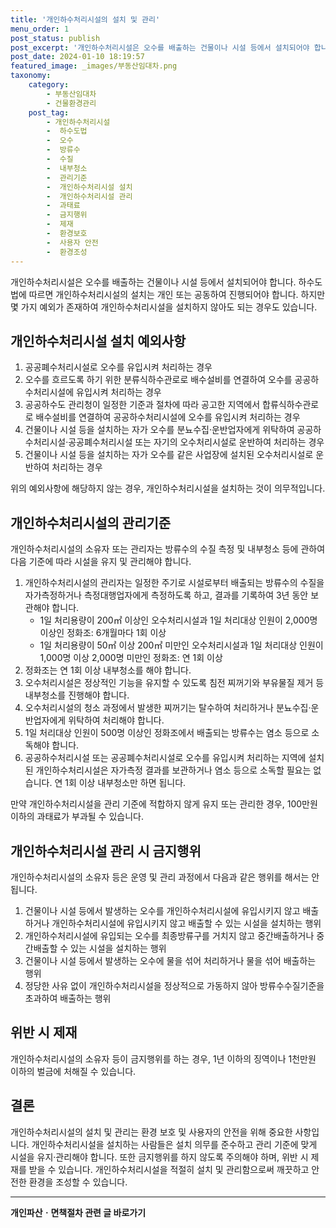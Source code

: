 ```yaml
---
title: '개인하수처리시설의 설치 및 관리'
menu_order: 1
post_status: publish
post_excerpt: '개인하수처리시설은 오수를 배출하는 건물이나 시설 등에서 설치되어야 합니다. 하수도법에 따르면 개인하수처리시설의 설치는 개인 또는 공동하여 진행되어야 합니다. 하지만 몇 가지 예외가 존재하여 개인하수처리시설을 설치하지 않아도 되는 경우도 있습니다.'
post_date: 2024-01-10 18:19:57
featured_image: _images/부동산임대차.png
taxonomy:
    category:
        - 부동산임대차
        - 건물환경관리
    post_tag:
        - 개인하수처리시설
        -  하수도법
        -  오수
        -  방류수
        -  수질
        -  내부청소
        -  관리기준
        -  개인하수처리시설 설치
        -  개인하수처리시설 관리
        -  과태료
        -  금지행위
        -  제재
        -  환경보호
        -  사용자 안전
        -  환경조성
---
```



개인하수처리시설은 오수를 배출하는 건물이나 시설 등에서 설치되어야 합니다. 하수도법에 따르면 개인하수처리시설의 설치는 개인 또는 공동하여 진행되어야 합니다. 하지만 몇 가지 예외가 존재하여 개인하수처리시설을 설치하지 않아도 되는 경우도 있습니다. 

## 개인하수처리시설 설치 예외사항

1. 공공폐수처리시설로 오수를 유입시켜 처리하는 경우
2. 오수를 흐르도록 하기 위한 분류식하수관로로 배수설비를 연결하여 오수를 공공하수처리시설에 유입시켜 처리하는 경우
3. 공공하수도 관리청이 일정한 기준과 절차에 따라 공고한 지역에서 합류식하수관로로 배수설비를 연결하여 공공하수처리시설에 오수를 유입시켜 처리하는 경우
4. 건물이나 시설 등을 설치하는 자가 오수를 분뇨수집·운반업자에게 위탁하여 공공하수처리시설·공공폐수처리시설 또는 자기의 오수처리시설로 운반하여 처리하는 경우
5. 건물이나 시설 등을 설치하는 자가 오수를 같은 사업장에 설치된 오수처리시설로 운반하여 처리하는 경우

위의 예외사항에 해당하지 않는 경우, 개인하수처리시설을 설치하는 것이 의무적입니다.

## 개인하수처리시설의 관리기준

개인하수처리시설의 소유자 또는 관리자는 방류수의 수질 측정 및 내부청소 등에 관하여 다음 기준에 따라 시설을 유지 및 관리해야 합니다.

1. 개인하수처리시설의 관리자는 일정한 주기로 시설로부터 배출되는 방류수의 수질을 자가측정하거나 측정대행업자에게 측정하도록 하고, 결과를 기록하여 3년 동안 보관해야 합니다.
   - 1일 처리용량이 200㎡ 이상인 오수처리시설과 1일 처리대상 인원이 2,000명 이상인 정화조: 6개월마다 1회 이상
   - 1일 처리용량이 50㎡ 이상 200㎡ 미만인 오수처리시설과 1일 처리대상 인원이 1,000명 이상 2,000명 미만인 정화조: 연 1회 이상
2. 정화조는 연 1회 이상 내부청소를 해야 합니다.
3. 오수처리시설은 정상적인 기능을 유지할 수 있도록 침전 찌꺼기와 부유물질 제거 등 내부청소를 진행해야 합니다.
4. 오수처리시설의 청소 과정에서 발생한 찌꺼기는 탈수하여 처리하거나 분뇨수집·운반업자에게 위탁하여 처리해야 합니다.
5. 1일 처리대상 인원이 500명 이상인 정화조에서 배출되는 방류수는 염소 등으로 소독해야 합니다.
6. 공공하수처리시설 또는 공공폐수처리시설로 오수를 유입시켜 처리하는 지역에 설치된 개인하수처리시설은 자가측정 결과를 보관하거나 염소 등으로 소독할 필요는 없습니다. 연 1회 이상 내부청소만 하면 됩니다.

만약 개인하수처리시설을 관리 기준에 적합하지 않게 유지 또는 관리한 경우, 100만원 이하의 과태료가 부과될 수 있습니다.

## 개인하수처리시설 관리 시 금지행위

개인하수처리시설의 소유자 등은 운영 및 관리 과정에서 다음과 같은 행위를 해서는 안 됩니다.

1. 건물이나 시설 등에서 발생하는 오수를 개인하수처리시설에 유입시키지 않고 배출하거나 개인하수처리시설에 유입시키지 않고 배출할 수 있는 시설을 설치하는 행위
2. 개인하수처리시설에 유입되는 오수를 최종방류구를 거치지 않고 중간배출하거나 중간배출할 수 있는 시설을 설치하는 행위
3. 건물이나 시설 등에서 발생하는 오수에 물을 섞어 처리하거나 물을 섞어 배출하는 행위
4. 정당한 사유 없이 개인하수처리시설을 정상적으로 가동하지 않아 방류수수질기준을 초과하여 배출하는 행위

## 위반 시 제재

개인하수처리시설의 소유자 등이 금지행위를 하는 경우, 1년 이하의 징역이나 1천만원 이하의 벌금에 처해질 수 있습니다.

## 결론

개인하수처리시설의 설치 및 관리는 환경 보호 및 사용자의 안전을 위해 중요한 사항입니다. 개인하수처리시설을 설치하는 사람들은 설치 의무를 준수하고 관리 기준에 맞게 시설을 유지·관리해야 합니다. 또한 금지행위를 하지 않도록 주의해야 하며, 위반 시 제재를 받을 수 있습니다. 개인하수처리시설을 적절히 설치 및 관리함으로써 깨끗하고 안전한 환경을 조성할 수 있습니다.
<!-- wp:separator -->
<hr class="wp-block-separator has-alpha-channel-opacity"/>
<!-- /wp:separator -->

<!-- wp:group {"backgroundColor":"base","layout":{"type":"constrained"}} -->
<div class="wp-block-group has-base-background-color has-background"><!-- wp:paragraph {"align":"center","fontSize":"medium"} -->
<p class="has-text-align-center has-large-font-size"><strong>개인파산ㆍ면책절차 관련 글 바로가기</strong></p>
<!-- /wp:paragraph -->


<!-- wp:latest-posts
{"categories":[{"id":14814,"count":19,"description":"","link":"https://uknowlaw.com/category/%ea%b0%9c%ec%9d%b8%ed%8c%8c%ec%82%b0%e3%86%8d%eb%a9%b4%ec%b1%85%ec%a0%88%ec%b0%a8/","name":"개인파산ㆍ면책절차","slug":"개인파산ㆍ면책절차","taxonomy":"category","parent":0,"meta":[],"_links":{"self":[{"href":"https://uknowlaw.com/wp-json/wp/v2/categories/14814"}],"collection":[{"href":"https://uknowlaw.com/wp-json/wp/v2/categories"}],"about":[{"href":"https://uknowlaw.com/wp-json/wp/v2/taxonomies/category"}],"wp:post_type":[{"href":"https://uknowlaw.com/wp-json/wp/v2/posts?categories=14814"}],"curies":[{"name":"wp","href":"https://api.w.org/{rel}","templated":true}]}}],"postsToShow":100,"excerptLength":28,"postLayout":"grid","columns":2,"featuredImageAlign":"left","featuredImageSizeSlug":"large","fontSize":"small"} /--></div>
<!-- /wp:group -->